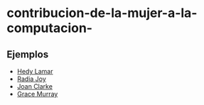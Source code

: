 # contribucion-de-la-mujer-a-la-computacion-
## Ejemplos 
- [Hedy Lamar](hedylamar.md)
- [Radia Joy](radiajoy.md)
- [Joan Clarke](joanclarke.md)
- [Grace Murray](gracemurray.md)

